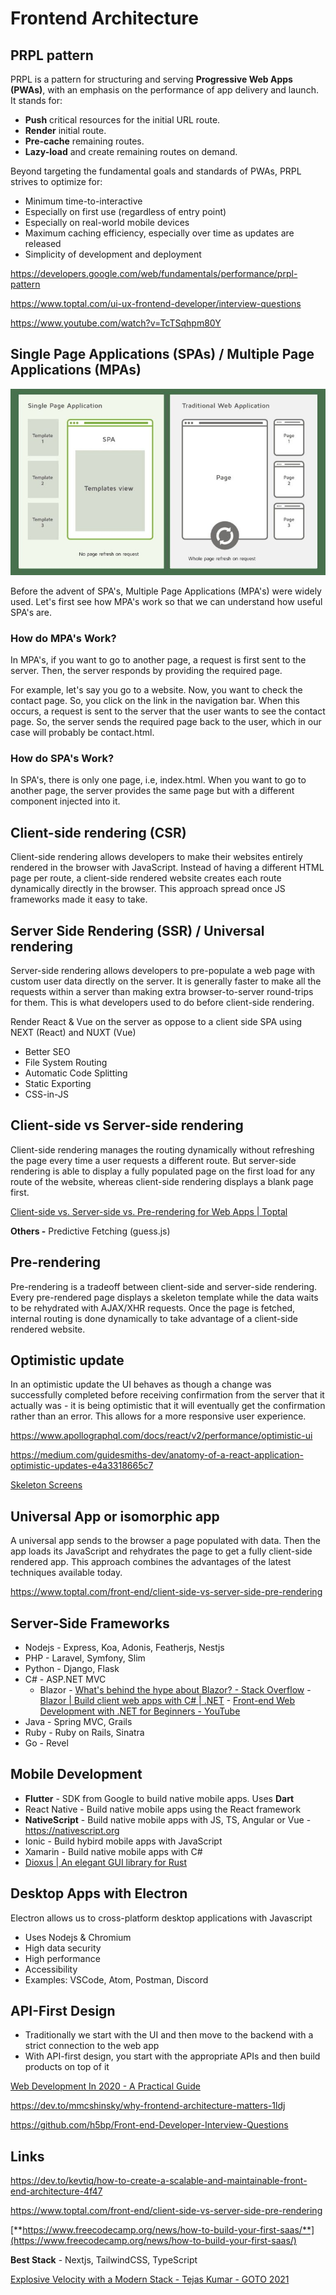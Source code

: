 # Frontend Architecture

## PRPL pattern

PRPL is a pattern for structuring and serving **Progressive Web Apps (PWAs)**, with an emphasis on the performance of app delivery and launch. It stands for:

- **Push** critical resources for the initial URL route.
- **Render** initial route.
- **Pre-cache** remaining routes.
- **Lazy-load** and create remaining routes on demand.

Beyond targeting the fundamental goals and standards of PWAs, PRPL strives to optimize for:

- Minimum time-to-interactive
- Especially on first use (regardless of entry point)
- Especially on real-world mobile devices
- Maximum caching efficiency, especially over time as updates are released
- Simplicity of development and deployment

https://developers.google.com/web/fundamentals/performance/prpl-pattern

https://www.toptal.com/ui-ux-frontend-developer/interview-questions

https://www.youtube.com/watch?v=TcTSqhpm80Y

## Single Page Applications (SPAs) / Multiple Page Applications (MPAs)

![image](../../media/Frontend-Architecture-image1.jpg)

Before the advent of SPA's, Multiple Page Applications (MPA's) were widely used. Let's first see how MPA's work so that we can understand how useful SPA's are.

### How do MPA's Work?

In MPA's, if you want to go to another page, a request is first sent to the server. Then, the server responds by providing the required page.

For example, let's say you go to a website. Now, you want to check the contact page. So, you click on the link in the navigation bar. When this occurs, a request is sent to the server that the user wants to see the contact page. So, the server sends the required page back to the user, which in our case will probably be contact.html.

### How do SPA's Work?

In SPA's, there is only one page, i.e, index.html. When you want to go to another page, the server provides the same page but with a different component injected into it.

## Client-side rendering (CSR)

Client-side rendering allows developers to make their websites entirely rendered in the browser with JavaScript. Instead of having a different HTML page per route, a client-side rendered website creates each route dynamically directly in the browser. This approach spread once JS frameworks made it easy to take.

## Server Side Rendering (SSR) / Universal rendering

Server-side rendering allows developers to pre-populate a web page with custom user data directly on the server. It is generally faster to make all the requests within a server than making extra browser-to-server round-trips for them. This is what developers used to do before client-side rendering.

Render React & Vue on the server as oppose to a client side SPA using NEXT (React) and NUXT (Vue)

- Better SEO
- File System Routing
- Automatic Code Splitting
- Static Exporting
- CSS-in-JS

## Client-side vs Server-side rendering

Client-side rendering manages the routing dynamically without refreshing the page every time a user requests a different route. But server-side rendering is able to display a fully populated page on the first load for any route of the website, whereas client-side rendering displays a blank page first.

[Client-side vs. Server-side vs. Pre-rendering for Web Apps | Toptal](https://www.toptal.com/front-end/client-side-vs-server-side-pre-rendering)

**Others -** Predictive Fetching (guess.js)

## Pre-rendering

Pre-rendering is a tradeoff between client-side and server-side rendering. Every pre-rendered page displays a skeleton template while the data waits to be rehydrated with AJAX/XHR requests. Once the page is fetched, internal routing is done dynamically to take advantage of a client-side rendered website.

## Optimistic update

In an optimistic update the UI behaves as though a change was successfully completed before receiving confirmation from the server that it actually was - it is being optimistic that it will eventually get the confirmation rather than an error. This allows for a more responsive user experience.

https://www.apollographql.com/docs/react/v2/performance/optimistic-ui

https://medium.com/guidesmiths-dev/anatomy-of-a-react-application-optimistic-updates-e4a3318665c7

[Skeleton Screens](http://www.lukew.com/ff/entry.asp?1797)

## Universal App or isomorphic app

A universal app sends to the browser a page populated with data. Then the app loads its JavaScript and rehydrates the page to get a fully client-side rendered app. This approach combines the advantages of the latest techniques available today.

https://www.toptal.com/front-end/client-side-vs-server-side-pre-rendering

## Server-Side Frameworks

- Nodejs - Express, Koa, Adonis, Featherjs, Nestjs
- PHP - Laravel, Symfony, Slim
- Python - Django, Flask
- C# - ASP.NET MVC
   	- Blazor
      		- [What's behind the hype about Blazor? - Stack Overflow](https://stackoverflow.blog/2020/02/26/whats-behind-the-hype-about-blazor/)
      		- [Blazor | Build client web apps with C# | .NET](https://dotnet.microsoft.com/en-us/apps/aspnet/web-apps/blazor)
      		- [Front-end Web Development with .NET for Beginners - YouTube](https://www.youtube.com/playlist?list=PLdo4fOcmZ0oXNZX1Q8rB-5xgTSKR8qA5k)
- Java - Spring MVC, Grails
- Ruby - Ruby on Rails, Sinatra
- Go - Revel

## Mobile Development

- **Flutter** - SDK from Google to build native mobile apps. Uses **Dart**
- React Native - Build native mobile apps using the React framework
- **NativeScript** - Build native mobile apps with JS, TS, Angular or Vue - https://nativescript.org
- Ionic - Build hybird mobile apps with JavaScript
- Xamarin - Build native mobile apps with C#
- [Dioxus | An elegant GUI library for Rust](https://dioxuslabs.com/)

## Desktop Apps with Electron

Electron allows us to cross-platform desktop applications with Javascript

- Uses Nodejs & Chromium
- High data security
- High performance
- Accessibility
- Examples: VSCode, Atom, Postman, Discord

## API-First Design

- Traditionally we start with the UI and then move to the backend with a strict connection to the web app
- With API-first design, you start with the appropriate APIs and then build products on top of it

[Web Development In 2020 - A Practical Guide](https://www.youtube.com/watch?v=0pThnRneDjw)

https://dev.to/mmcshinsky/why-frontend-architecture-matters-1ldj

https://github.com/h5bp/Front-end-Developer-Interview-Questions

## Links

https://dev.to/kevtiq/how-to-create-a-scalable-and-maintainable-front-end-architecture-4f47

https://www.toptal.com/front-end/client-side-vs-server-side-pre-rendering

[**https://www.freecodecamp.org/news/how-to-build-your-first-saas/**](https://www.freecodecamp.org/news/how-to-build-your-first-saas/)

**Best Stack** - Nextjs, TailwindCSS, TypeScript

[Explosive Velocity with a Modern Stack - Tejas Kumar - GOTO 2021](https://www.youtube.com/watch?v=KTkyQ3z7M8w&ab_channel=GOTOConferences)
